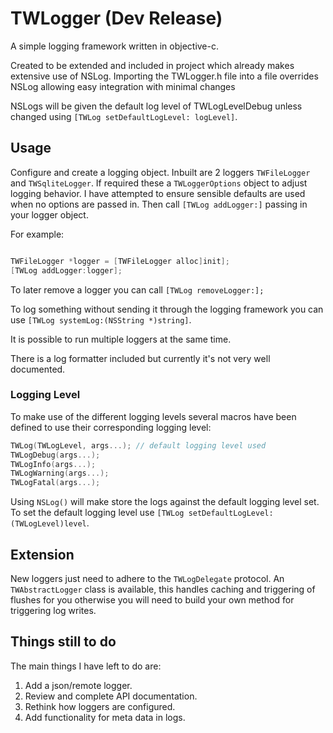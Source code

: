 #  TWLogger (Dev Release)

A simple logging framework written in objective-c.

Created to be extended and included in project which already makes extensive use of NSLog. Importing the TWLogger.h file into a file overrides NSLog allowing easy integration with minimal changes

NSLogs will be given the default log level of TWLogLevelDebug unless changed using `[TWLog setDefaultLogLevel: logLevel]`.

## Usage

Configure and create a logging object. Inbuilt are 2 loggers `TWFileLogger` and `TWSqliteLogger`. If required these a `TWLoggerOptions` object to adjust logging behavior. I have attempted to ensure sensible defaults are used when no options are passed in. Then call `[TWLog addLogger:]` passing in your logger object.

For example:
```objective-c

TWFileLogger *logger = [TWFileLogger alloc]init];
[TWLog addLogger:logger];

```
To later remove a logger you can call  `[TWLog removeLogger:];`

To log something without sending it through the logging framework you can use `[TWLog systemLog:(NSString *)string]`.

It is possible to run multiple loggers at the same time.

There is a log formatter included but currently it's not very well documented.

### Logging Level
To make use of the different logging levels several macros have been defined to use their corresponding logging level:

``` objective-c
TWLog(TWLogLevel, args...); // default logging level used
TWLogDebug(args...);
TWLogInfo(args...);
TWLogWarning(args...);
TWLogFatal(args...);
```
Using `NSLog()` will make store the logs against the default logging level set. To set the default logging level use `[TWLog setDefaultLogLevel:(TWLogLevel)level`.

## Extension

New loggers just need to adhere to the `TWLogDelegate` protocol. An `TWAbstractLogger` class is available, this handles caching and triggering of flushes for you otherwise you will need to build your own method for triggering log writes.

## Things still to do

The main things I have left to do are:

1. Add a json/remote logger.
2. Review and complete API documentation.
3. Rethink how loggers are configured.
4. Add functionality for meta data in logs.
